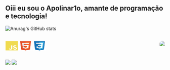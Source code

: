 ## Oiii eu sou o Apolinar1o, amante de programação e tecnologia!
![Anurag's GitHub stats](https://github-readme-stats.vercel.app/api?username=Apolinar1o&show_icons=true&theme=radical)
<div style="display: inline_block"><br>
  <img align="center" alt="Rafa-Js" height="30" width="40" src="https://raw.githubusercontent.com/devicons/devicon/master/icons/javascript/javascript-plain.svg">
  <img align="center" alt="Rafa-HTML" height="30" width="40" src="https://raw.githubusercontent.com/devicons/devicon/master/icons/html5/html5-original.svg">
  <img align="center" alt="Rafa-CSS" height="30" width="40" src="https://raw.githubusercontent.com/devicons/devicon/master/icons/css3/css3-original.svg">
  <img align="right" src="https://media.discordapp.net/attachments/1063523239718035607/1073394504448606258/0756c5c0-7663-4389-8f63-de682dee2e77.jpg" height="200" style="border-radius:50px;" 
</div>
  
  ##
 
<div> 
  <a href="https://www.instagram.com/antonio_gonzzaga/" target="_blank"><img src="https://img.shields.io/badge/-Instagram-%23E4405F?style=for-the-badge&logo=instagram&logoColor=white" target="_blank"></a>
  <a href = "mailto:a.apolinario.neto@gmail.com"><img src="https://img.shields.io/badge/-Gmail-%23333?style=for-the-badge&logo=gmail&logoColor=white" target="_blank"></a>

</div>



